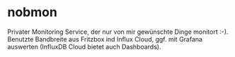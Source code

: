 # nobmon

Privater Monitoring Service, der nur von mir gewünschte Dinge monitort :-).
Benutzte Bandbreite aus Fritzbox ind Influx Cloud, ggf. mit Grafana auswerten (InfluxDB Cloud bietet auch Dashboards).
